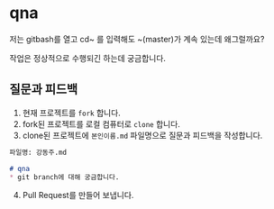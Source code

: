 # qna
저는 gitbash를 열고 cd~ 를 입력해도 ~(master)가 계속 있는데 왜그럴까요?

작업은 정상적으로 수행되긴 하는데 궁금합니다.

## 질문과 피드백
1. 현재 프로젝트를 `fork` 합니다.
2. fork된 프로젝트를 로컬 컴퓨터로 `clone` 합니다.
3. clone된 프로젝트에 `본인이름.md` 파일명으로 질문과 피드백을 작성합니다.
  ```markdown
  파일명: 강동주.md
  
  # qna
  * git branch에 대해 궁금합니다.
  ```
4. Pull Request를 만들어 보냅니다.

